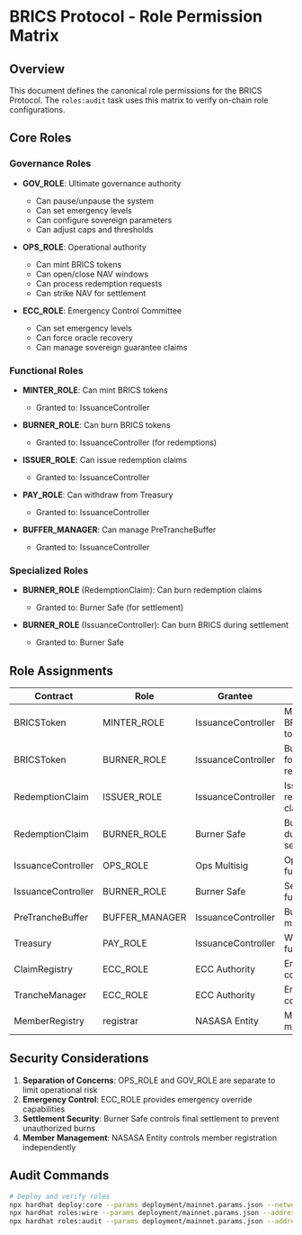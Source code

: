 # BRICS Protocol - Role Permission Matrix

## Overview
This document defines the canonical role permissions for the BRICS Protocol. The `roles:audit` task uses this matrix to verify on-chain role configurations.

## Core Roles

### Governance Roles
- **GOV_ROLE**: Ultimate governance authority
  - Can pause/unpause the system
  - Can set emergency levels
  - Can configure sovereign parameters
  - Can adjust caps and thresholds

- **OPS_ROLE**: Operational authority
  - Can mint BRICS tokens
  - Can open/close NAV windows
  - Can process redemption requests
  - Can strike NAV for settlement

- **ECC_ROLE**: Emergency Control Committee
  - Can set emergency levels
  - Can force oracle recovery
  - Can manage sovereign guarantee claims

### Functional Roles
- **MINTER_ROLE**: Can mint BRICS tokens
  - Granted to: IssuanceController

- **BURNER_ROLE**: Can burn BRICS tokens
  - Granted to: IssuanceController (for redemptions)

- **ISSUER_ROLE**: Can issue redemption claims
  - Granted to: IssuanceController

- **PAY_ROLE**: Can withdraw from Treasury
  - Granted to: IssuanceController

- **BUFFER_MANAGER**: Can manage PreTrancheBuffer
  - Granted to: IssuanceController

### Specialized Roles
- **BURNER_ROLE** (RedemptionClaim): Can burn redemption claims
  - Granted to: Burner Safe (for settlement)

- **BURNER_ROLE** (IssuanceController): Can burn BRICS during settlement
  - Granted to: Burner Safe

## Role Assignments

| Contract | Role | Grantee | Purpose |
|----------|------|---------|---------|
| BRICSToken | MINTER_ROLE | IssuanceController | Mint new BRICS tokens |
| BRICSToken | BURNER_ROLE | IssuanceController | Burn BRICS for redemptions |
| RedemptionClaim | ISSUER_ROLE | IssuanceController | Issue redemption claims |
| RedemptionClaim | BURNER_ROLE | Burner Safe | Burn claims during settlement |
| IssuanceController | OPS_ROLE | Ops Multisig | Operational functions |
| IssuanceController | BURNER_ROLE | Burner Safe | Settlement functions |
| PreTrancheBuffer | BUFFER_MANAGER | IssuanceController | Buffer management |
| Treasury | PAY_ROLE | IssuanceController | Withdraw funds |
| ClaimRegistry | ECC_ROLE | ECC Authority | Emergency control |
| TrancheManager | ECC_ROLE | ECC Authority | Emergency control |
| MemberRegistry | registrar | NASASA Entity | Member management |

## Security Considerations

1. **Separation of Concerns**: OPS_ROLE and GOV_ROLE are separate to limit operational risk
2. **Emergency Control**: ECC_ROLE provides emergency override capabilities
3. **Settlement Security**: Burner Safe controls final settlement to prevent unauthorized burns
4. **Member Management**: NASASA Entity controls member registration independently

## Audit Commands

```bash
# Deploy and verify roles
npx hardhat deploy:core --params deployment/mainnet.params.json --network mainnet
npx hardhat roles:wire --params deployment/mainnet.params.json --addresses deployment/mainnet.addresses.json --network mainnet
npx hardhat roles:audit --params deployment/mainnet.params.json --addresses deployment/mainnet.addresses.json --network mainnet
```
